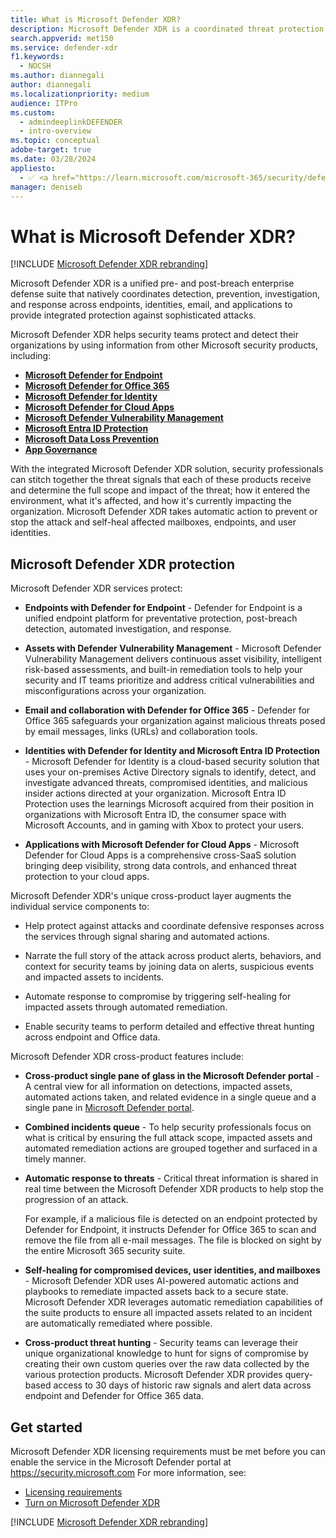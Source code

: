 ```yaml
---
title: What is Microsoft Defender XDR?
description: Microsoft Defender XDR is a coordinated threat protection solution designed to protect devices, identity, data, and applications.
search.appverid: met150
ms.service: defender-xdr
f1.keywords:
  - NOCSH
ms.author: diannegali
author: diannegali
ms.localizationpriority: medium
audience: ITPro
ms.custom: 
  - admindeeplinkDEFENDER
  - intro-overview
ms.topic: conceptual
adobe-target: true
ms.date: 03/28/2024
appliesto:
  - ✅ <a href="https://learn.microsoft.com/microsoft-365/security/defender/microsoft-365-defender" target="_blank">Microsoft Defender XDR</a>
manager: deniseb
---
```


# What is Microsoft Defender XDR?

[!INCLUDE [Microsoft Defender XDR rebranding](../includes/microsoft-defender.md)]

Microsoft Defender XDR is a unified pre- and post-breach enterprise defense suite that natively coordinates detection, prevention, investigation, and response across endpoints, identities, email, and applications to provide integrated protection against sophisticated attacks.

Microsoft Defender XDR helps security teams protect and detect their organizations by using information from other Microsoft security products, including:

- [**Microsoft Defender for Endpoint**](../defender-endpoint/microsoft-defender-endpoint.md)
- [**Microsoft Defender for Office 365**](../office-365-security/mdo-about.md#defender-for-office-365-plan-1-vs-plan-2-cheat-sheet)
- [**Microsoft Defender for Identity**](/defender-for-identity/what-is)
- [**Microsoft Defender for Cloud Apps**](/defender-cloud-apps/what-is-defender-for-cloud-apps)
- [**Microsoft Defender Vulnerability Management**](../defender-vulnerability-management/defender-vulnerability-management.md)
- [**Microsoft Entra ID Protection**](/azure/active-directory/identity-protection/overview-identity-protection)
- [**Microsoft Data Loss Prevention**](/microsoft-365/compliance/dlp-learn-about-dlp)
- [**App Governance**](/defender-cloud-apps/app-governance-manage-app-governance)


With the integrated Microsoft Defender XDR solution, security professionals can stitch together the threat signals that each of these products receive and determine the full scope and impact of the threat; how it entered the environment, what it's affected, and how it's currently impacting the organization. Microsoft Defender XDR takes automatic action to prevent or stop the attack and self-heal affected mailboxes, endpoints, and user identities.

<a name='microsoft-365-defender-protection'></a>

## Microsoft Defender XDR protection

Microsoft Defender XDR services protect:

- **Endpoints with Defender for Endpoint** - Defender for Endpoint is a unified endpoint platform for preventative protection, post-breach detection, automated investigation, and response.

- **Assets with Defender Vulnerability Management** - Microsoft Defender Vulnerability Management delivers continuous asset visibility, intelligent risk-based assessments, and built-in remediation tools to help your security and IT teams prioritize and address critical vulnerabilities and misconfigurations across your organization.

- **Email and collaboration with Defender for Office 365** - Defender for Office 365 safeguards your organization against malicious threats posed by email messages, links (URLs) and collaboration tools.

- **Identities with  Defender for Identity and Microsoft Entra ID Protection** - Microsoft Defender for Identity is a cloud-based security solution that uses your on-premises Active Directory signals to identify, detect, and investigate advanced threats, compromised identities, and malicious insider actions directed at your organization. Microsoft Entra ID Protection uses the learnings Microsoft acquired from their position in organizations with Microsoft Entra ID, the consumer space with Microsoft Accounts, and in gaming with Xbox to protect your users.

- **Applications with Microsoft Defender for Cloud Apps** - Microsoft Defender for Cloud Apps is a comprehensive cross-SaaS solution bringing deep visibility, strong data controls, and enhanced threat protection to your cloud apps.

Microsoft Defender XDR's unique cross-product layer augments the individual service components to:

- Help protect against attacks and coordinate defensive responses across the services through signal sharing and automated actions.

- Narrate the full story of the attack across product alerts, behaviors, and context for security teams by joining data on alerts, suspicious events and impacted assets to incidents.

- Automate response to compromise by triggering self-healing for impacted assets through automated remediation.

- Enable security teams to perform detailed and effective threat hunting across endpoint and Office data.

Microsoft Defender XDR cross-product features include:

- **Cross-product single pane of glass in the Microsoft Defender portal** - A central view for all information on detections, impacted assets, automated actions taken, and related evidence in a single queue and a single pane in <a href="https://go.microsoft.com/fwlink/p/?linkid=2077139" target="_blank">Microsoft Defender portal</a>. 

- **Combined incidents queue** - To help security professionals focus on what is critical by ensuring the full attack scope, impacted assets and automated remediation actions are grouped together and surfaced in a timely manner. 

- **Automatic response to threats** - Critical threat information is shared in real time between the Microsoft Defender XDR products to help stop the progression of an attack. 

   For example, if a malicious file is detected on an endpoint protected by Defender for Endpoint, it instructs Defender for Office 365 to scan and remove the file from all e-mail messages. The file is blocked on sight by the entire Microsoft 365 security suite.

- **Self-healing for compromised devices, user identities, and mailboxes** - Microsoft Defender XDR uses AI-powered automatic actions and playbooks to remediate impacted assets back to a secure state. Microsoft Defender XDR leverages automatic remediation capabilities of the suite products to ensure all impacted assets related to an incident are automatically remediated where possible.

- **Cross-product threat hunting** - Security teams can leverage their unique organizational knowledge to hunt for signs of compromise by creating their own custom queries over the raw data collected by the various protection products. Microsoft Defender XDR provides query-based access to 30 days of historic raw signals and alert data across endpoint and Defender for Office 365 data.

## Get started

Microsoft Defender XDR licensing requirements must be met before you can enable the service in the Microsoft Defender portal at <a href="https://go.microsoft.com/fwlink/p/?linkid=2077139" target="_blank"><https://security.microsoft.com></a> For more information, see:

- [Licensing requirements](prerequisites.md#licensing-requirements)
- [Turn on Microsoft Defender XDR](m365d-enable.md)


[!INCLUDE [Microsoft Defender XDR rebranding](../../includes/defender-m3d-techcommunity.md)]

